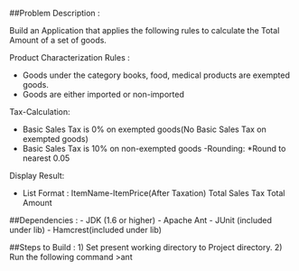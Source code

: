 
##Problem Description :

Build an Application that applies the following rules to calculate the Total Amount of a set of goods.

 Product Characterization Rules :
 * Goods under the category books, food, medical products are exempted goods.
 * Goods are either imported or non-imported

 Tax-Calculation:
 * Basic Sales Tax is 0% on exempted goods(No Basic Sales Tax on exempted goods)
 * Basic Sales Tax is 10% on non-exempted goods
 	-Rounding:
 		*Round to nearest 0.05

 Display Result:
 * List Format :
 ItemName-ItemPrice(After Taxation)
 Total Sales Tax
 Total Amount

##Dependencies :
    - JDK (1.6 or higher)
    - Apache Ant
    - JUnit (included under lib)
        - Hamcrest(included under lib)

##Steps to Build :
    1) Set present working directory to Project directory.
    2) Run the following command
        >ant






